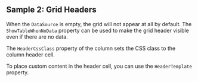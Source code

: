 ## Sample 2: Grid Headers

When the `DataSource` is empty, the grid will not appear at all by default. The `ShowTableWhenNoData` property can be used to make the grid header visible even if there are no data.

The `HeaderCssClass` property of the column sets the CSS class to the column header cell.

To place custom content in the header cell, you can use the `HeaderTemplate` property.